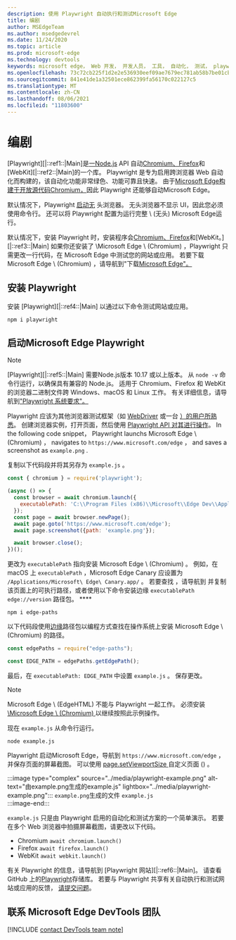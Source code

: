 ```yaml
---
description: 使用 Playwright 自动执行和测试Microsoft Edge
title: 编剧
author: MSEdgeTeam
ms.author: msedgedevrel
ms.date: 11/24/2020
ms.topic: article
ms.prod: microsoft-edge
ms.technology: devtools
keywords: microsoft edge， Web 开发， 开发人员， 工具， 自动化， 测试， playwright， 节点， javascript， npm
ms.openlocfilehash: 73c72cb225f1d2e2e536930eef09ae7679ec781ab58b7be01cbc552b62965b5f
ms.sourcegitcommit: 841e41de1a32501ece862399fa56170c022127c5
ms.translationtype: MT
ms.contentlocale: zh-CN
ms.lasthandoff: 08/06/2021
ms.locfileid: "11803600"
---
```

# <a name="playwright"></a>编剧  

[Playwright][|::ref1::|Main]是[一Node.js][NodejsMain] API 自动[Chromium、Firefox][FirefoxMain]和[WebKit][|::ref2::|Main]的一个库。 [][ChromiumHome]  Playwright 是专为启用跨浏览器 Web 自动化而构建的，该自动化功能非常绿色、功能可靠且快速。  由于[Microsoft Edge构建于开放源代码Chromium，][MicrosoftBlogsWindowsExperience20181206]因此 Playwright 还能够自动Microsoft Edge。  

默认情况下，Playwright [启动无][WikiHeadlessBrowser] 头浏览器。  无头浏览器不显示 UI，因此您必须使用命令行。  还可以将 Playwright 配置为运行完整 \ (无头\) Microsoft Edge运行。  

默认情况下，安装 Playwright 时，安装程序会[Chromium、Firefox][FirefoxMain]和[WebKit。][|::ref3::|Main] [][ChromiumHome]  如果你还安装了 \Microsoft Edge \ (Chromium\) ，Playwright 只需更改一行代码，在 Microsoft Edge 中测试您的网站或应用。  若要下载Microsoft Edge \ (Chromium\) ，请导航到"下载[Microsoft Edge"。][MicrosoftEdgeDownload]  

## <a name="installing-playwright"></a>安装 Playwright  

安装 [Playwright][|::ref4::|Main] 以通过以下命令测试网站或应用。  

```shell
npm i playwright
```  

## <a name="launch-microsoft-edge-with-playwright"></a>启动Microsoft Edge Playwright  

> [!NOTE]
> [Playwright][|::ref5::|Main] 需要Node.js版本 10.17 或以上版本。 从 `node -v` 命令行运行，以确保具有兼容的 Node.js。  适用于 Chromium、Firefox 和 WebKit 的浏览器二进制文件跨 Windows、macOS 和 Linux 工作。 有关详细信息，请导航到["Playwright 系统要求"。][PlaywrightSystemRequirements]  

Playwright 应该为其他浏览器测试框架（如 [WebDriver][WebDriverChromiumMain] 或一台 [）的用户所熟悉][PuppeteerMain]。  创建浏览器实例，打开页面，然后使用 [Playwright API 对其进行操作][PlaywrightAPIReference]。  In the following code snippet， Playwright launchs Microsoft Edge \ (Chromium\) ， navigates to `https://www.microsoft.com/edge` ， and saves a screenshot as `example.png` .  

复制以下代码段并将其另存为 `example.js` 。  

```javascript
const { chromium } = require('playwright');

(async () => {
  const browser = await chromium.launch({
    executablePath: 'C:\\Program Files (x86)\\Microsoft\\Edge Dev\\Application\\msedge.exe'
  });
  const page = await browser.newPage();
  await page.goto('https://www.microsoft.com/edge');
  await page.screenshot({path: 'example.png'});

  await browser.close();
})();
```  

更改为 `executablePath` 指向安装 Microsoft Edge \ (Chromium\) 。  例如，在 macOS 上 `executablePath` ，Microsoft Edge Canary 应设置为 `/Applications/Microsoft\ Edge\ Canary.app/` 。  若要查找 ，请导航到 并复制该页面上的可执行路径，或者使用以下命令安装边缘 `executablePath` `edge://version` 路径包。 **** [][npmEdgePaths]  

```shell
npm i edge-paths
```  

以下代码段使用[边缘][npmEdgePaths]路径包以编程方式查找在操作系统上安装 Microsoft Edge \ (Chromium\) 的路径。  

```javascript
const edgePaths = require("edge-paths");

const EDGE_PATH = edgePaths.getEdgePath();
```  

最后，在 `executablePath: EDGE_PATH` 中设置 `example.js` 。  保存更改。  

> [!NOTE]
> Microsoft Edge \ (EdgeHTML\) 不能与 Playwright 一起工作。  必须安装[\Microsoft Edge \ (Chromium\) ][MicrosoftEdgeDownload]以继续按照此示例操作。  

现在 `example.js` 从命令行运行。  

```shell
node example.js
```  

Playwright 启动Microsoft Edge，导航到 `https://www.microsoft.com/edge` ，并保存页面的屏幕截图。  可以使用 [page.setViewportSize ][PlaywrightAPIPageSetViewport]自定义页面 () 。  

:::image type="complex" source="../media/playwright-example.png" alt-text="由example.png生成的example.js" lightbox="../media/playwright-example.png":::
    `example.png`生成的文件 `example.js`  
:::image-end:::  

`example.js` 只是由 Playwright 启用的自动化和测试方案的一个简单演示。  若要在多个 Web 浏览器中拍摄屏幕截图，请更改以下代码。  

*   Chromium  `await chromium.launch()`  
*   Firefox  `await firefox.launch()`  
*   WebKit  `await webkit.launch()`  

有关 Playwright 的信息，请导航到 [Playwright 网站][|::ref6::|Main]。  请查看 GitHub 上的[Playwright][PlaywrightRepo]存储库。  若要与 Playwright 共享有关自动执行和测试网站或应用的反馈， [请提交问题][PlaywrightRepoNewIssue]。  

## <a name="getting-in-touch-with-the-microsoft-edge-devtools-team"></a>联系 Microsoft Edge DevTools 团队  

[!INCLUDE [contact DevTools team note](../devtools-guide-chromium/includes/contact-devtools-team-note.md)]  

<!-- links -->  

[WebdriverChromiumMain]: ../webdriver-chromium/index.md "WebDriver (Chromium) |Microsoft Docs"  
[PuppeteerMain]: ../puppeteer/index.md "百年|Microsoft Docs"  

[MicrosoftBlogsWindowsExperience20181206]: https://blogs.windows.com/windowsexperience/2018/12/06/microsoft-edge-making-the-web-better-through-more-open-source-collaboration "Microsoft Edge：通过更多开放源代码协作功能改善|Microsoft 体验博客"  

[MicrosoftEdgeDownload]: https://microsoft.com/edge "下载Microsoft Edge"  

[ChromiumHome]: https://www.chromium.org/Home "Chromium |项目Chromium"  

[FirefoxMain]: https://www.mozilla.org/firefox "Mozilla Firefox"  

[NodejsMain]: https://nodejs.org "Node.js"  

[npmEdgePaths]: https://www.npmjs.com/package/edge-paths "边缘路径|npm"  

[PlaywrightMain]: https://playwright.dev "Playwright"  
[PlaywrightAPIReference]: https://playwright.dev#?path=docs/api.md "Playwright API 参考"  
[PlaywrightAPIPageSetViewport]: https://playwright.dev#?path=docs%2Fapi.md&q=pagesetviewportsizeviewportsize "page.setViewportSize (viewportSize) |Playwright API 参考"    
[PlaywrightSystemRequirements]: https://playwright.dev#?path=docs/intro.md&q=system-requirements "Playwright 系统要求"  

[PlaywrightRepo]: https://github.com/microsoft/playwright "Playwright |GitHub"  
[PlaywrightRepoNewIssue]: https://github.com/microsoft/playwright/issues/new/choose "Playwright 存储库管理中的|GitHub"  

[WebKitMain]: https://webkit.org "WebKit"  

[WikiHeadlessBrowser]: https://en.wikipedia.org/wiki/Headless_browser "无头浏览器|Wikipedia"  
